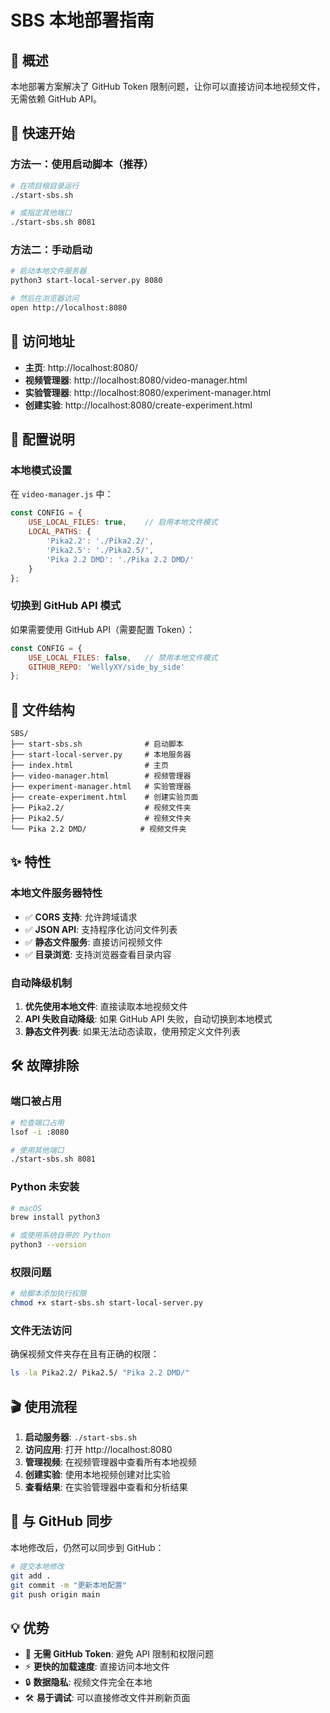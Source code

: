 # SBS 本地部署指南

## 🎯 概述

本地部署方案解决了 GitHub Token 限制问题，让你可以直接访问本地视频文件，无需依赖 GitHub API。

## 🚀 快速开始

### 方法一：使用启动脚本（推荐）

```bash
# 在项目根目录运行
./start-sbs.sh

# 或指定其他端口
./start-sbs.sh 8081
```

### 方法二：手动启动

```bash
# 启动本地文件服务器
python3 start-local-server.py 8080

# 然后在浏览器访问
open http://localhost:8080
```

## 📱 访问地址

- **主页**: http://localhost:8080/
- **视频管理器**: http://localhost:8080/video-manager.html
- **实验管理器**: http://localhost:8080/experiment-manager.html
- **创建实验**: http://localhost:8080/create-experiment.html

## 🔧 配置说明

### 本地模式设置

在 `video-manager.js` 中：

```javascript
const CONFIG = {
    USE_LOCAL_FILES: true,    // 启用本地文件模式
    LOCAL_PATHS: {
        'Pika2.2': './Pika2.2/',
        'Pika2.5': './Pika2.5/', 
        'Pika 2.2 DMD': './Pika 2.2 DMD/'
    }
};
```

### 切换到 GitHub API 模式

如果需要使用 GitHub API（需要配置 Token）：

```javascript
const CONFIG = {
    USE_LOCAL_FILES: false,   // 禁用本地文件模式
    GITHUB_REPO: 'WellyXY/side_by_side'
};
```

## 📁 文件结构

```
SBS/
├── start-sbs.sh              # 启动脚本
├── start-local-server.py     # 本地服务器
├── index.html                # 主页
├── video-manager.html        # 视频管理器
├── experiment-manager.html   # 实验管理器
├── create-experiment.html    # 创建实验页面
├── Pika2.2/                  # 视频文件夹
├── Pika2.5/                  # 视频文件夹
└── Pika 2.2 DMD/            # 视频文件夹
```

## ✨ 特性

### 本地文件服务器特性

- ✅ **CORS 支持**: 允许跨域请求
- ✅ **JSON API**: 支持程序化访问文件列表
- ✅ **静态文件服务**: 直接访问视频文件
- ✅ **目录浏览**: 支持浏览器查看目录内容

### 自动降级机制

1. **优先使用本地文件**: 直接读取本地视频文件
2. **API 失败自动降级**: 如果 GitHub API 失败，自动切换到本地模式
3. **静态文件列表**: 如果无法动态读取，使用预定义文件列表

## 🛠️ 故障排除

### 端口被占用

```bash
# 检查端口占用
lsof -i :8080

# 使用其他端口
./start-sbs.sh 8081
```

### Python 未安装

```bash
# macOS
brew install python3

# 或使用系统自带的 Python
python3 --version
```

### 权限问题

```bash
# 给脚本添加执行权限
chmod +x start-sbs.sh start-local-server.py
```

### 文件无法访问

确保视频文件夹存在且有正确的权限：

```bash
ls -la Pika2.2/ Pika2.5/ "Pika 2.2 DMD/"
```

## 🎬 使用流程

1. **启动服务器**: `./start-sbs.sh`
2. **访问应用**: 打开 http://localhost:8080
3. **管理视频**: 在视频管理器中查看所有本地视频
4. **创建实验**: 使用本地视频创建对比实验
5. **查看结果**: 在实验管理器中查看和分析结果

## 🔄 与 GitHub 同步

本地修改后，仍然可以同步到 GitHub：

```bash
# 提交本地修改
git add .
git commit -m "更新本地配置"
git push origin main
```

## 💡 优势

- 🚫 **无需 GitHub Token**: 避免 API 限制和权限问题
- ⚡ **更快的加载速度**: 直接访问本地文件
- 🔒 **数据隐私**: 视频文件完全在本地
- 🛠️ **易于调试**: 可以直接修改文件并刷新页面 